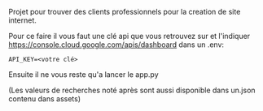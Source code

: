 Projet pour trouver des clients professionnels pour la creation de site internet.

Pour ce faire il vous faut une clé api que vous retrouvez sur et l'indiquer https://console.cloud.google.com/apis/dashboard dans un .env: 

```
API_KEY=<votre clé>
```

Ensuite il ne vous reste qu'a lancer le app.py

(Les valeurs de recherches noté après sont aussi disponible dans un.json contenu dans assets)

